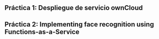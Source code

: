 ## Práctica 1: Despliegue de servicio ownCloud
## Práctica 2: Implementing face recognition using Functions-as-a-Service




